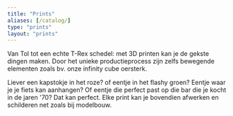 ```yaml
---
title: "Prints"
aliases: [/catalog/]
type: "prints"
layout: "prints"
---
```

Van Tol tot een echte T-Rex schedel: met 3D printen kan je de gekste dingen maken. Door het unieke productieprocess zijn zelfs bewegende elementen zoals bv. onze infinity cube oersterk. 

Liever een kapstokje in het roze? of eentje in het flashy groen? Eentje waar je je fiets kan aanhangen? Of eentje die perfect past op die bar die je kocht in de jaren '70? Dat kan perfect. Elke print kan je bovendien afwerken en schilderen net zoals bij modelbouw.